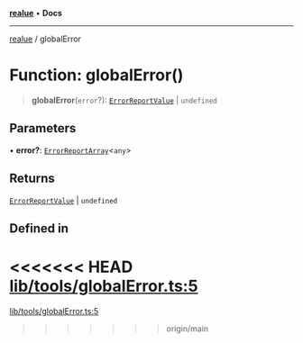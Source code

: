 [**realue**](../README.md) • **Docs**

***

[realue](../README.md) / globalError

# Function: globalError()

> **globalError**(`error`?): [`ErrorReportValue`](../type-aliases/ErrorReportValue.md) \| `undefined`

## Parameters

• **error?**: [`ErrorReportArray`](../type-aliases/ErrorReportArray.md)\<`any`\>

## Returns

[`ErrorReportValue`](../type-aliases/ErrorReportValue.md) \| `undefined`

## Defined in

<<<<<<< HEAD
[lib/tools/globalError.ts:5](https://github.com/nevoland/realue/blob/cbce77129663d64110c6eeb5270a3b7841e0b453/lib/tools/globalError.ts#L5)
=======
[lib/tools/globalError.ts:5](https://github.com/nevoland/realue/blob/90be82ca388547f529d338e720e90d4eeb8b3263/lib/tools/globalError.ts#L5)
>>>>>>> origin/main

